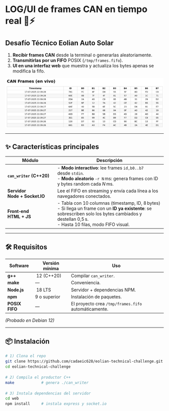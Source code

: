 # LOG/UI de frames CAN en tiempo real 🚗⚡

## Desafío Técnico Eolian Auto Solar

1. **Recibir frames CAN** desde la terminal o generarlas aleatoriamente.  
2. **Transmitirlas por un FIFO** POSIX (`/tmp/frames.fifo`).  
3. **UI en una interfaz web** que muestra y actualiza los bytes apenas se modifica la fifo.

<p align="center">
  <img src="docs/demo.png" alt="Captura de la UI" width="700">
</p>

---

## ✨ Características principales

| Módulo | Descripción |
|--------|-------------|
| **`can_writer` (C++20)** | - **Modo interactivo**: lee frames `id,b0..b7` desde `stdin`.<br> - **Modo aleatorio** `-r N` ms: genera frames con ID y bytes random cada *N* ms. |
| **Servidor Node + Socket.IO** | Lee el FIFO en streaming y envía cada línea a los navegadores conectados. |
| **Front‑end HTML + JS** | - Tabla con 10 columnas (timestamp, ID, 8 bytes)<br>- Si llega un frame con un **ID ya existente**: se sobrescriben solo los bytes cambiados y destellan 0,5 s.<br>- Hasta 10 filas, modo FIFO visual. |

---

## 🛠️ Requisitos

| Software | Versión mínima | Uso |
|----------|----------------|-----|
| **g++**  | 12 (C++20)     | Compilar `can_writer`. |
| **make** | —              | Conveniencia. |
| **Node.js** | 18 LTS      | Servidor + dependencias NPM. |
| **npm**  | 9 o superior   | Instalación de paquetes. |
| **POSIX FIFO** | —        | El proyecto crea `/tmp/frames.fifo` automáticamente. |

*(Probado en Debian 12)*

---

## 📦 Instalación

```bash
# 1) Clona el repo
git clone https://github.com/cadaeic628/eolian-technical-challenge.git
cd eolian-technical-challenge

# 2) Compila el productor C++
make            # genera ./can_writer

# 3) Instala dependencias del servidor
cd web
npm install     # instala express y socket.io

